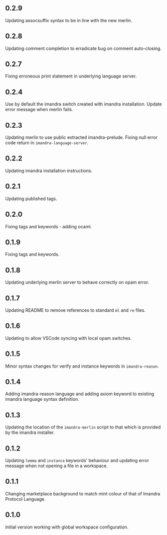 ## 0.2.9

Updating assocsuffix syntax to be in line with the new merlin.

## 0.2.8

Updating comment completion to erradicate bug on comment auto-closing. 

## 0.2.7

Fixing erroneous print statement in underlying language server.

## 0.2.4

Use by default the imandra switch created with imandra installation. Update error message when merlin fails.

## 0.2.3

Updating merlin to use public extracted imandra-prelude.
Fixing null error code return in `imandra-language-server`.

## 0.2.2

Updating imandra installation instructions.

## 0.2.1

Updating published tags.

## 0.2.0

Fixing tags and keywords - adding ocaml.

## 0.1.9

Fixing tags and keywords.

## 0.1.8

Updating underlying merlin server to behave correctly on opam error.

## 0.1.7

Updating README to remove references to standard `ml` and `re` files.

## 0.1.6

Updating to allow VSCode syncing with local opam switches.

## 0.1.5

Minor syntax changes for verify and instance keywords in `imandra-reason`.

## 0.1.4

Adding imandra-reason language and adding axiom keyword to existing imandra language syntax definition.

## 0.1.3

Updating the location of the `imandra-merlin` script to that which is provided by the imandra installer.

## 0.1.2

Updating `lemma` and `instance` keywords' behaviour and updating error message when not opening a file in a workspace.

## 0.1.1

Changing marketplace background to match mint colour of that of Imandra Protocol Language.

## 0.1.0

Initial version working with global workspace configuration.
